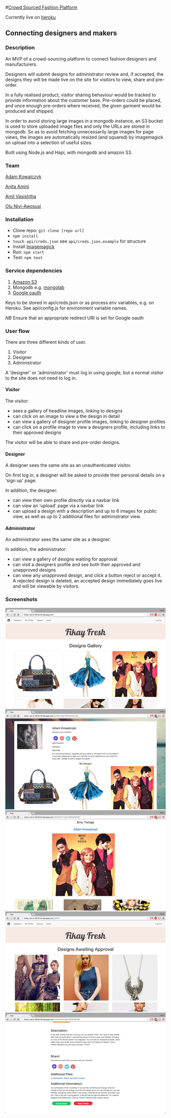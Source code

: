 #[Crowd Sourced Fashion Platform](http://rocky-sierra-8226.herokuapp.com/)

Currently live on [heroku](http://rocky-sierra-8226.herokuapp.com/)

## Connecting designers and makers

### Description

An MVP of a crowd-sourcing platform to connect fashion designers and manufacturers. 

Designers will submit designs for administrator review and, if accepted, the designs they will be made live on the site for visitors to view, share and pre-order.

In a fully realised product, visitor sharing behaviour would be tracked to provide information about the customer base. Pre-orders could be placed, and once enough pre-orders where received, the given garment would be produced and shipped.

In order to avoid storing large images in a mongodb instance, an S3 bucket is used to store uploaded image files and only the URLs are stored in mongodb. So as to avoid fetching unnecessarily large images for page views, the images are automatically resized (and squared) by imagemagick on upload into a selection of useful sizes.

Built using Node.js and Hapi, with mongodb and amazon S3.

### Team

[Adam Kowalczyk](https://github.com/adamkowalczyk)

[Anita Amini](https://github.com/Neats29)

[Amil Vasishtha](https://github.com/amilvasishtha)

[Olu Niyi-Awosusi](https://github.com/oluoluoxenfree)


### Installation

* Clone repo: `git clone [repo url]`
* `npm install`
* `touch api/creds.json` see `api/creds.json.example` for structure
* Install [imagemagick](http://www.imagemagick.org/script/binary-releases.php)
* Run: `npm start`
* Test: `npm test` 


### Service dependencies

1. [Amazon S3](http://aws.amazon.com/s3/)
2. Mongodb e.g. [mongolab](https://mongolab.com/)
3. [Google oauth](https://console.developers.google.com/)

Keys to be stored in api/creds.json or as process.env variables, e.g. on Heroku.
See api/config.js for environment variable names.

*NB* Ensure that an appropriate redirect URI is set for Google oauth

### User flow

There are three different kinds of user.

1. Visitor
2. Designer
3. Administrator

A 'designer' or 'administrator' must log in using google, but a normal visitor to the site does not need to log in.

#### Visitor

The visitor:
* sees a gallery of headline images, linking to designs
* can click on an image to view a the design in detail
* can view a gallery of designer profile images, linking to designer profiles
* can click on a profile image to view a designers profile, including links to their approved designs

The visitor will be able to share and pre-order designs.

#### Designer

A designer sees the same site as an unauthenticated visitor.

On first log in, a designer will be asked to provide their personal details on a 'sign up' page.

In addition, the designer:
* can view their own profile directly via a navbar link
* can view an 'upload' page via a navbar link
* can upload a design with a description and up to 6 images for public view, as well as up to 2 additional files for administrator view.

#### Administrator

An administrator sees the same site as a designer.

In addition, the administrator:
* can view a gallery of designs waiting for approval
* can visit a designers profile and see both their approved and unapproved designs
* can view any unapproved design, and click a button reject or accept it. A rejected design is deleted, an accepted design immediately goes live and will be viewable by visitors.

### Screenshots

![Main Page](/screenshots/homeView.jpg?raw=true 'Main Page')
![Designer Profile](/screenshots/profileView.jpg?raw=true 'Designer Profile')
![Design Page](/screenshots/designView.jpg?raw=true 'Design Page')
![Admin Page](/screenshots/adminView.jpg?raw=true 'Admin Page')
![Accept/Reject](/screenshots/acceptView.jpg?raw=true 'Accept/Reject')

